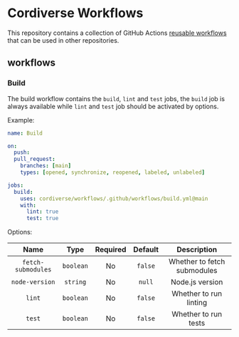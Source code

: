 # Cordiverse Workflows

This repository contains a collection of GitHub Actions [reusable workflows](https://docs.github.com/en/actions/learn-github-actions/reusing-workflows) that can be used in other repositories.

## workflows

### Build

The build workflow contains the `build`, `lint` and `test` jobs, the `build` job is always available while `lint` and `test` job should be activated by options.

Example:

```yaml
name: Build

on:
  push:
  pull_request:
    branches: [main]
    types: [opened, synchronize, reopened, labeled, unlabeled]

jobs:
  build:
    uses: cordiverse/workflows/.github/workflows/build.yml@main
    with:
      lint: true
      test: true
```

Options:

|Name|Type|Required|Default|Description|
|:-:|:-:|:-:|:-:|:-:|
|`fetch-submodules`|`boolean`|No|`false`|Whether to fetch submodules|
|`node-version`|`string`|No|`null`|Node.js version|
|`lint`|`boolean`|No|`false`|Whether to run linting|
|`test`|`boolean`|No|`false`|Whether to run tests|
